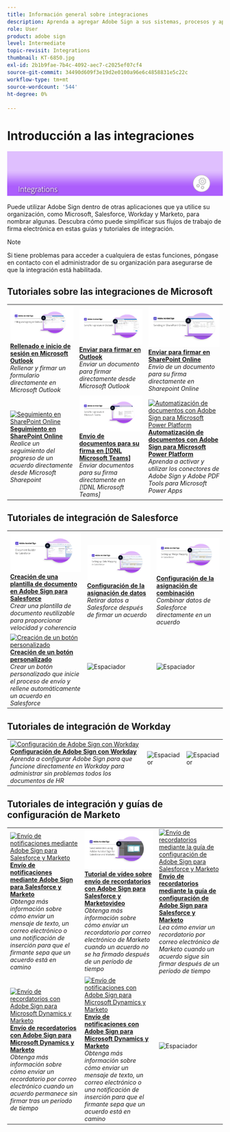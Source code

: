 ```yaml
---
title: Información general sobre integraciones
description: Aprenda a agregar Adobe Sign a sus sistemas, procesos y aplicaciones existentes
role: User
product: adobe sign
level: Intermediate
topic-revisit: Integrations
thumbnail: KT-6850.jpg
exl-id: 2b1b9fae-7b4c-4092-aec7-c2025ef07cf4
source-git-commit: 34490d609f3e19d2e0100a96e6c4858831e5c22c
workflow-type: tm+mt
source-wordcount: '544'
ht-degree: 0%

---
```


# Introducción a las integraciones

![Firmar imagen integrada](../assets/Hero-Integrate.png)

Puede utilizar Adobe Sign dentro de otras aplicaciones que ya utilice su organización, como Microsoft, Salesforce, Workday y Marketo, para nombrar algunas. Descubra cómo puede simplificar sus flujos de trabajo de firma electrónica en estas guías y tutoriales de integración.

>[!NOTE]
> Si tiene problemas para acceder a cualquiera de estas funciones, póngase en contacto con el administrador de su organización para asegurarse de que la integración está habilitada.

## Tutoriales sobre las integraciones de Microsoft

<table style="table-layout:fixed">
<tr>
  <td>
    <a href="fill-and-sign-doc-microsoft-outlook.md">
      <img alt="Rellenado e inicio de sesión en Microsoft Outlook" src="../assets/MS-FillSign.png" />
    </a>
    <div>
    <a href="fill-and-sign-doc-microsoft-outlook.md"><strong>Rellenado e inicio de sesión en Microsoft Outlook</strong></a>
    </div>
    <em>Rellenar y firmar un formulario directamente en Microsoft Outlook</em>
    <br>
  </td>
  <td>
    <a href="send-for-signature-with-outlook.md">
      <img alt="Enviar para firmar en Outlook" src="../assets/MS-SendOutlook.png" />
    </a>
    <div>
    <a href="send-for-signature-with-outlook.md"><strong>Enviar para firmar en Outlook</strong></a>
    </div>
    <em>Enviar un documento para firmar directamente desde Microsoft Outlook</em>
    <br>
  </td>
  <td>
    <a href="send-for-signature-with-sharepoint-online.md">
      <img alt="Enviar para firmar en SharePoint Online" src="../assets/Sending-in-SP.png" />
    </a>
    <div>
    <a href="send-for-signature-with-sharepoint-online.md"><strong>Enviar para firmar en SharePoint Online</strong></a>
    </div>
    <em>Envío de un documento para su firma directamente en Sharepoint Online</em>
    <br>
  </td>
</tr>
<tr>
  <td>
    <a href="track-an-agreement-with-sharepoint-online.md">
      <img alt="Seguimiento en SharePoint Online" src="../assets/MS-TrackSP.png" />
    </a>
    <div>
    <a href="track-an-agreement-with-sharepoint-online.md"><strong>Seguimiento en SharePoint Online</strong></a>
    </div>
    <em>Realice un seguimiento del progreso de un acuerdo directamente desde Microsoft Sharepoint</em>
    <br>
  </td>
  <td>
    <a href="adobe-sign-teams-mortgage.md">
      <img alt="Envío de documentos para su firma en [!DNL Microsoft Teams]" src="../assets/teamsmortgage.png" />
    </a>
    <div>
    <a href="adobe-sign-teams-mortgage.md"><strong>Envío de documentos para su firma en [!DNL Microsoft Teams]</strong></a>
    </div>
    <em>Enviar documentos para su firma directamente en [!DNL Microsoft Teams]</em>
    <br>
  </td>
  <td>
    <a href="documentautomation.md">
      <img alt="Automatización de documentos con Adobe Sign para Microsoft Power Platform" src="../assets/SF-Button.png" />
    </a>
    <div>
    <a href="documentautomation.md"><strong>Automatización de documentos con Adobe Sign para Microsoft Power Platform</strong></a>
    </div>
    <em>Aprenda a activar y utilizar los conectores de Adobe Sign y Adobe PDF Tools para Microsoft Power Apps</em>
    <br>
  </td>
</tr>
</table>

## Tutoriales de integración de Salesforce

<table style="table-layout:fixed">
<tr>
  <td>
    <a href="create-an-agreement-template.md">
      <img alt="Creación de una plantilla de documento en Adobe Sign para Salesforce" src="../assets/SF-Template.png" />
    </a>
    <div>
    <a href="create-an-agreement-template.md"><strong>Creación de una plantilla de documento en Adobe Sign para Salesforce</strong></a>
    </div>
    <em>Crear una plantilla de documento reutilizable para proporcionar velocidad y coherencia</em>
    <br>
  </td>
  <td>
    <a href="set-up-data-mapping.md">
      <img alt="Configuración de la asignación de datos" src="../assets/SF-DataMapping.png" />
    </a>
    <div>
    <a href="set-up-data-mapping.md"><strong>Configuración de la asignación de datos</strong></a>
    </div>
    <em>Retirar datos a Salesforce después de firmar un acuerdo</em>
    <br>
  </td>
  <td>
    <a href="set-up-merging-map.md">
      <img alt="Configuración de la asignación de combinación" src="../assets/SF-MergeMapping.png" />
    </a>
    <div>
    <a href="set-up-merging-map.md"><strong>Configuración de la asignación de combinación</strong></a>
    </div>
    <em>Combinar datos de Salesforce directamente en un acuerdo</em>
    <br>
  </td>
</tr>
<tr>
  <td>
    <a href="create-a-custom-button.md">
      <img alt="Creación de un botón personalizado" src="../assets/SF-Button.png" />
    </a>
    <div>
    <a href="create-a-custom-button.md"><strong>Creación de un botón personalizado</strong></a>
    </div>
    <em>Crear un botón personalizado que inicie el proceso de envío y rellene automáticamente un acuerdo en Salesforce</em>
    <br>
  </td>
  <td>
    <img alt="Espaciador" src="../assets/Grayspacer.png" />
    <div>
    <br>
  </td>
  <td>
    <img alt="Espaciador" src="../assets/Grayspacer.png" />
    <div>
    <br>
  </td>
</tr>
</table>

## Tutoriales de integración de Workday

<table style="table-layout:fixed">
<tr>
  <td>
    <a href="workday.md">
      <img alt="Configuración de Adobe Sign con Workday" src="../assets/WD-Configure.png" />
    </a>
    <div>
    <a href="workday.md"><strong>Configuración de Adobe Sign con Workday</strong></a>
    </div>
    <em>Aprenda a configurar Adobe Sign para que funcione directamente en Workday para administrar sin problemas todos los documentos de HR</em>
    <br>
  </td>
  <td>
    <img alt="Espaciador" src="../assets/Whitespacer.png" />
    <div>
    <br>
  </td>
  <td>
    <img alt="Espaciador" src="../assets/Whitespacer.png" />
    <div>
    <br>
  </td>
</tr>
</table>

## Tutoriales de integración y guías de configuración de Marketo

<table style="table-layout:fixed">
<tr>
  <td>
    <a href="marketo-salesforce-sms.md">
      <img alt="Envío de notificaciones mediante Adobe Sign para Salesforce y Marketo" src="../assets/Integrate-Salesforce-SMS.jpg" />
    </a>
    <div>
    <a href="marketo-salesforce-sms.md"><strong>Envío de notificaciones mediante Adobe Sign para Salesforce y Marketo</strong></a>
    </div>
    <em>Obtenga más información sobre cómo enviar un mensaje de texto, un correo electrónico o una notificación de inserción para que el firmante sepa que un acuerdo está en camino</em>
    <br>
  </td>
  <td>
    <a href="marketo-salesforce-reminder-video.md">
      <img alt="Tutorial de vídeo sobre envío de recordatorios con Adobe Sign para Salesforce y Marketo" src="../assets/Integrate-Salesforce-Reminder-Video.png" />
    </a>
    <div>
    <a href="marketo-salesforce-reminder.md"><strong>Tutorial de vídeo sobre envío de recordatorios con Adobe Sign para Salesforce y Marketovideo</strong></a>
    </div>
    <em>Obtenga más información sobre cómo enviar un recordatorio por correo electrónico de Marketo cuando un acuerdo no se ha firmado después de un período de tiempo</em>
    <br>
  </td>
  <td>
    <a href="marketo-salesforce-reminder.md">
      <img alt="Envío de recordatorios mediante la guía de configuración de Adobe Sign para Salesforce y Marketo" src="../assets/Integrate-Salesforce-Reminder.jpg" />
    </a>
    <div>
    <a href="marketo-salesforce-reminder.md"><strong>Envío de recordatorios mediante la guía de configuración de Adobe Sign para Salesforce y Marketo</strong></a>
    </div>
    <em>Lea cómo enviar un recordatorio por correo electrónico de Marketo cuando un acuerdo sigue sin firmar después de un período de tiempo</em>
    <br>
  </td>
</tr>
<tr>
  <td>
    <a href="marketo-dynamics-reminder.md">
      <img alt="Envío de recordatorios con Adobe Sign para Microsoft Dynamics y Marketo" src="../assets/Integrate-Dynamics-Reminder.jpg" />
    </a>
    <div>
    <a href="marketo-dynamics-reminder.md"><strong>Envío de recordatorios con Adobe Sign para Microsoft Dynamics y Marketo</strong></a>
    </div>
    <em>Obtenga más información sobre cómo enviar un recordatorio por correo electrónico cuando un acuerdo permanece sin firmar tras un período de tiempo</em>
    <br>
  </td>
  <td>
    <a href="marketo-dynamics-sms.md">
      <img alt="Envío de notificaciones con Adobe Sign para Microsoft Dynamics y Marketo" src="../assets/Integrate-Dynamics-SMS.jpg" />
    </a>
    <div>
    <a href="marketo-dynamics-sms.md"><strong>Envío de notificaciones con Adobe Sign para Microsoft Dynamics y Marketo</strong></a>
    </div>
    <em>Obtenga más información sobre cómo enviar un mensaje de texto, un correo electrónico o una notificación de inserción para que el firmante sepa que un acuerdo está en camino</em>
    <br>
  </td>
  <td>
    <img alt="Espaciador" src="../assets/Grayspacer.png" />
    <div>
    <br>
  </td>
</tr>
</table>
